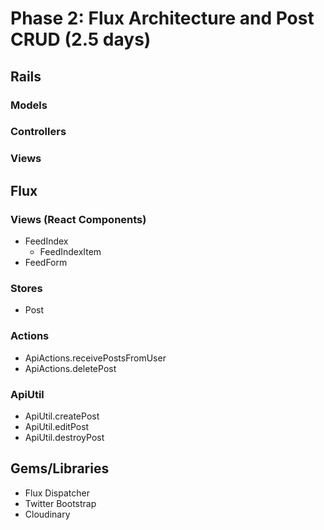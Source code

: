 # Phase 2: Flux Architecture and Post CRUD (2.5 days)

## Rails
### Models

### Controllers

### Views

## Flux
### Views (React Components)
* FeedIndex
  - FeedIndexItem
* FeedForm

### Stores
* Post

### Actions
* ApiActions.receivePostsFromUser
* ApiActions.deletePost

### ApiUtil
* ApiUtil.createPost
* ApiUtil.editPost
* ApiUtil.destroyPost

## Gems/Libraries
* Flux Dispatcher
* Twitter Bootstrap
* Cloudinary
